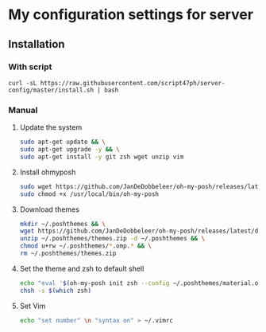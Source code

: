 # My configuration settings for server

## Installation
### With script

    curl -sL https://raw.githubusercontent.com/script47ph/server-config/master/install.sh | bash


### Manual
1. Update the system
    
    ```bash
    sudo apt-get update && \
    sudo apt-get upgrade -y && \
    sudo apt-get install -y git zsh wget unzip vim
    ```
2.  Install ohmyposh
    ```bash
    sudo wget https://github.com/JanDeDobbeleer/oh-my-posh/releases/latest/download/posh-linux-amd64 -O /usr/local/bin/oh-my-posh && \
    sudo chmod +x /usr/local/bin/oh-my-posh
    ```
3.  Download themes
    ```bash
    mkdir ~/.poshthemes && \
    wget https://github.com/JanDeDobbeleer/oh-my-posh/releases/latest/download/themes.zip -O ~/.poshthemes/themes.zip && \
    unzip ~/.poshthemes/themes.zip -d ~/.poshthemes && \
    chmod u+rw ~/.poshthemes/*.omp.* && \
    rm ~/.poshthemes/themes.zip
    ```
4.  Set the theme and zsh to default shell
    ```bash
    echo "eval '$(oh-my-posh init zsh --config ~/.poshthemes/material.omp.json)'" >> ~/.zshrc && \
    chsh -s $(which zsh)
    ```
5.  Set Vim
    ```bash
    echo "set number" \n "syntax on" > ~/.vimrc
    ```